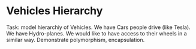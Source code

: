 # Vehicles Hierarchy
Task: model hierarchiy of Vehicles. We have Cars people drive (like Tesla). We have Hydro-planes. We would like to have access to their wheels in a similar way. Demonstrate polymorphism, encapsulation.
